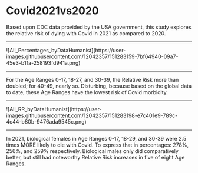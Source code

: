 # Covid2021vs2020
Based upon CDC data provided by the USA government, this study  explores the relative risk of dying with Covid in 2021 as compared to 2020.

<hr />
![All_Percentages_byDataHumanist](https://user-images.githubusercontent.com/12042357/151283159-7bf64940-09a7-45e3-b11a-258193fd941a.png)
<hr />

For the Age Ranges 0-17, 18-27, and 30-39, the Relative Risk more than doubled; for 40-49, nearly so. Disturbing, because based on the global data to date, these Age Ranges have the lowest risk of Covid morbidity.  

<hr />
![All_RR_byDataHumanist](https://user-images.githubusercontent.com/12042357/151283198-e7c401e9-789c-4c44-b80b-9476ada9545c.png)
<hr />

In 2021, biological females in Age Ranges 0-17, 18-29, and 30-39 were 2.5 times MORE likely to die with Covid. To express that in percentages: 278%, 256%, and 259% respectively. Biological males only did comparatively better, but still had noteworthy Relative Risk increases in five of eight Age Ranges.
